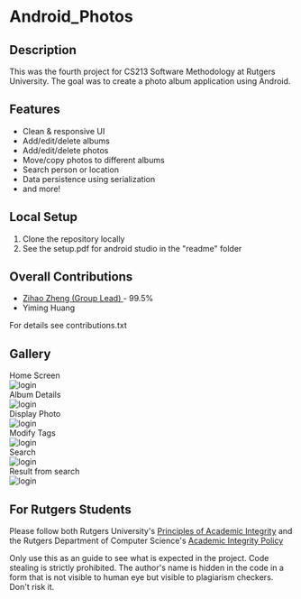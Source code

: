 # Android_Photos

## Description
This was the fourth project for CS213 Software Methodology at Rutgers University. The goal was to create a photo album application using Android.

## Features
* Clean & responsive UI
* Add/edit/delete albums
* Add/edit/delete photos
* Move/copy photos to different albums
* Search person or location
* Data persistence using serialization
* and more!

## Local Setup
1. Clone the repository locally
2. See the setup.pdf for android studio in the "readme" folder

## Overall Contributions 

- [Zihao Zheng (Group Lead) ](https://github.com/zhengzihao2002) - 99.5%
- Yiming Huang 

For details see contributions.txt

## Gallery
Home Screen </br>
![login](readme/Home.png)</br>
Album Details </br>
![login](readme/Album.png)</br>
Display Photo </br>
![login](readme/Display.png)</br>
Modify Tags </br>
![login](readme/tags.png)</br>
Search </br>
![login](readme/search.png)</br>
Result from search </br>
![login](readme/searchResults.png)</br>


## For Rutgers Students
Please follow both Rutgers University's [Principles of Academic Integrity](http://academicintegrity.rutgers.edu/) and the Rutgers Department of Computer Science's [Academic Integrity Policy](https://www.cs.rutgers.edu/academics/undergraduate/academic-integrity-policy)

Only use this as an guide to see what is expected in the project. Code stealing is strictly prohibited. The author's name is hidden in the code in a form that is not visible to human eye but visible to plagiarism checkers. Don't risk it.

